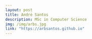 ```yaml
---
layout: post
title: André Santos
description: MSc in Computer Science
img: /img/arbs.jpg
link: "https://arbsantos.github.io"
---
```

